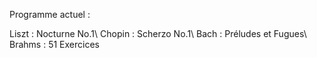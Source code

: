 Programme actuel :

Liszt : Nocturne No.1\\
Chopin : Scherzo No.1\\
Bach : Préludes et Fugues\\
Brahms : 51 Exercices